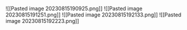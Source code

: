 ![[Pasted image 20230815190925.png]]
![[Pasted image 20230815191251.png]] 
![[Pasted image 20230815192133.png]]
![[Pasted image 20230815192223.png]]
